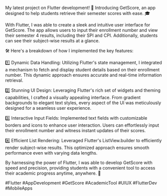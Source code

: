 My latest project on Flutter development! 📱 Introducing GetScore, an app designed to help students retrieve their semester scores with ease. 🎓

With Flutter, I was able to create a sleek and intuitive user interface for GetScore. The app allows users to input their enrollment number and view their semester 4 results, including their SPI and CPI. Additionally, students can see their subject-wise results at a glance.

🛠️ Here's a breakdown of how I implemented the key features:

1️⃣ Dynamic Data Handling: Utilizing Flutter's state management, I integrated a mechanism to fetch and display student details based on their enrollment number. This dynamic approach ensures accurate and real-time information retrieval.

2️⃣ Stunning UI Design: Leveraging Flutter's rich set of widgets and theming capabilities, I crafted a visually appealing interface. From gradient backgrounds to elegant text styles, every aspect of the UI was meticulously designed for a seamless user experience.

3️⃣ Interactive Input Fields: Implemented text fields with customizable borders and icons to enhance user interaction. Users can effortlessly input their enrollment number and witness instant updates of their scores.

4️⃣ Efficient List Rendering: Leveraged Flutter's ListView.builder to efficiently render subject-wise results. This optimized approach ensures smooth performance even with varying data lengths.

By harnessing the power of Flutter, I was able to develop GetScore with speed and precision, providing students with a convenient tool to access their academic progress anytime, anywhere. 🌟

#Flutter #AppDevelopment #GetScore #AcademicTool #UIUX #FlutterDev #MobileApps
